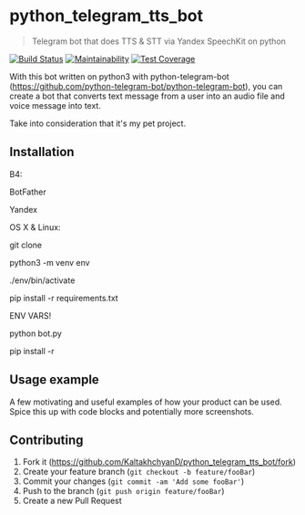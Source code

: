 # python_telegram_tts_bot
> Telegram bot that does TTS & STT via Yandex SpeechKit on python

[![Build Status](https://travis-ci.org/KaltakhchyanD/python_telegram_tts_bot.svg?branch=master)](https://travis-ci.org/KaltakhchyanD/python_telegram_tts_bot)
[![Maintainability](https://api.codeclimate.com/v1/badges/6f19a9b8c1e0080f66b9/maintainability)](https://codeclimate.com/github/KaltakhchyanD/python_telegram_tts_bot/maintainability)
[![Test Coverage](https://api.codeclimate.com/v1/badges/6f19a9b8c1e0080f66b9/test_coverage)](https://codeclimate.com/github/KaltakhchyanD/python_telegram_tts_bot/test_coverage)

With this bot written on python3 with python-telegram-bot (<https://github.com/python-telegram-bot/python-telegram-bot>), you can create a bot that converts text message from a user into an audio file and voice message into text.

Take into consideration that it's my pet project.





## Installation
B4:

BotFather

Yandex

OS X & Linux:

git clone 

python3 -m venv env

./env/bin/activate

pip install -r requirements.txt

ENV VARS!

python bot.py


 pip install -r

## Usage example

A few motivating and useful examples of how your product can be used. Spice this up with code blocks and potentially more screenshots.

## Contributing

1. Fork it (<https://github.com/KaltakhchyanD/python_telegram_tts_bot/fork>)
2. Create your feature branch (`git checkout -b feature/fooBar`)
3. Commit your changes (`git commit -am 'Add some fooBar'`)
4. Push to the branch (`git push origin feature/fooBar`)
5. Create a new Pull Request

<!-- Markdown link & img dfn's -->
[python-telegam-bot]: https://github.com/python-telegram-bot/python-telegram-bot
